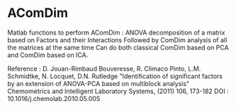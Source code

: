 # AComDim
Matlab functions to perform AComDim :
ANOVA decomposition of a matrix based on Factors and their Interactions
Followed by ComDim analysis of all the matrices at the same time
Can do both classical ComDim based on PCA and ComDim based on ICA.

Reference :
D. Jouan-Rimbaud Bouveresse, R. Climaco Pinto, L.M. Schmidtke, N. Locquet, D.N. Rutledge
"Identification of significant factors by an extension of ANOVA-PCA based on multiblock analysis"
Chemometrics and Intelligent Laboratory Systems, (2011) 106, 173-182 
DOI : 10.1016/j.chemolab.2010.05.005

